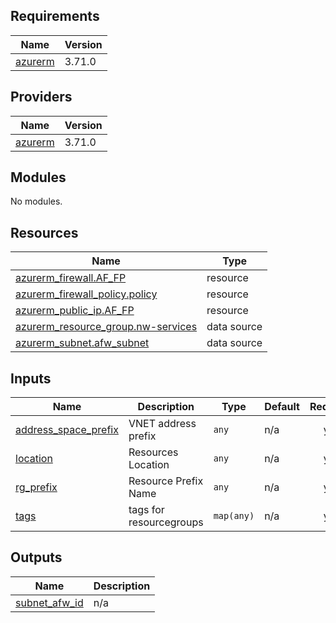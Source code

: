 ## Requirements

| Name | Version |
|------|---------|
| <a name="requirement_azurerm"></a> [azurerm](#requirement\_azurerm) | 3.71.0 |

## Providers

| Name | Version |
|------|---------|
| <a name="provider_azurerm"></a> [azurerm](#provider\_azurerm) | 3.71.0 |

## Modules

No modules.

## Resources

| Name | Type |
|------|------|
| [azurerm_firewall.AF_FP](https://registry.terraform.io/providers/hashicorp/azurerm/3.71.0/docs/resources/firewall) | resource |
| [azurerm_firewall_policy.policy](https://registry.terraform.io/providers/hashicorp/azurerm/3.71.0/docs/resources/firewall_policy) | resource |
| [azurerm_public_ip.AF_FP](https://registry.terraform.io/providers/hashicorp/azurerm/3.71.0/docs/resources/public_ip) | resource |
| [azurerm_resource_group.nw-services](https://registry.terraform.io/providers/hashicorp/azurerm/3.71.0/docs/data-sources/resource_group) | data source |
| [azurerm_subnet.afw_subnet](https://registry.terraform.io/providers/hashicorp/azurerm/3.71.0/docs/data-sources/subnet) | data source |

## Inputs

| Name | Description | Type | Default | Required |
|------|-------------|------|---------|:--------:|
| <a name="input_address_space_prefix"></a> [address\_space\_prefix](#input\_address\_space\_prefix) | VNET address prefix | `any` | n/a | yes |
| <a name="input_location"></a> [location](#input\_location) | Resources Location | `any` | n/a | yes |
| <a name="input_rg_prefix"></a> [rg\_prefix](#input\_rg\_prefix) | Resource Prefix Name | `any` | n/a | yes |
| <a name="input_tags"></a> [tags](#input\_tags) | tags for resourcegroups | `map(any)` | n/a | yes |

## Outputs

| Name | Description |
|------|-------------|
| <a name="output_subnet_afw_id"></a> [subnet\_afw\_id](#output\_subnet\_afw\_id) | n/a |
